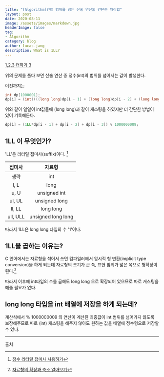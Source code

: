 ```yaml
---
title: "[Algorithm]인트 범위를 넘는 산술 연산의 간단한 처리법"
layout: post
date: 2020-08-11
image: /assets/images/markdown.jpg
headerImage: false
tag:
- Algorithm
category: blog
author: lucas-jang
description: What is 1LL?
---
```




[1,2,3 더하기 3]( https://www.acmicpc.net/problem/15988)

위의 문제를 풀다 보면 산술 연산 중 정수(int)의 범위를 넘어서는 값이 발생한다.

이전까지는

```c++
int dp[1000001];
dp[i] = (int)(((long long)dp[i - 1] + (long long)dp[i - 2] + (long long)dp[i - 3]) % (long long)1000000009);
```

위와 같이 일일이 int값들에 (long long)과 같이 캐스팅을 하였지만 더 간단한 방법이 있어 기록해둔다.

```c++
dp[i] = (1LL*dp[i - 1] + dp[i - 2] + dp[i - 3]) % 1000000009;
```



## 1LL 이 무엇인가?

'LL'은 리터럴 접미사(suffix)이다. [^1]

| **접미사** |     **자료형**     |
| :--------: | :----------------: |
|    생략    |        int         |
|    l, L    |        long        |
|    u, U    |    unsigned int    |
|   ul, UL   |   unsigned long    |
|   ll, LL   |     long long      |
|  ull, ULL  | unsigned long long |



따라서 1LL은 long long 타입의 수 '1'이다. 



## 1LL을 곱하는 이유는?

C 언어에서는 자료형을 섞어서 쓰면 컴파일러에서 암시적 형 변환(implicit type conversion)을 하게 되는데 자료형의 크기가 큰 쪽, 표현 범위가 넓은 쪽으로 형확장이 된다.[^2]

따라서 이후에 int타입의 수를 곱해도 long long 으로 확장되어 있으므로 따로 캐스팅을 해줄 필요가 없다.



## long long 타입을 int 배열에 저장을 하게 되는데?

계산식에서 % 1000000009 의 연산이 계산된 최종값이 int 범위를 넘어가지 않도록 보장해주므로 따로 (int) 캐스팅을 해주지 않아도 원하는 값을 배열에 정수형으로 저장할 수 있다.

---

출처

[^1]:  [정수 리터럴 접미사 사용하기](https://dojang.io/mod/page/view.php?id=71)
[^2]: [자료형의 확장과 축소 알아보기](https://dojang.io/mod/page/view.php?id=112)